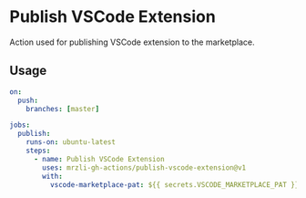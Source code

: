 # Publish VSCode Extension

Action used for publishing VSCode extension to the marketplace.

## Usage

```yaml
on:
  push:
    branches: [master]

jobs:
  publish:
    runs-on: ubuntu-latest
    steps:
      - name: Publish VSCode Extension
        uses: mrzli-gh-actions/publish-vscode-extension@v1
        with:
          vscode-marketplace-pat: ${{ secrets.VSCODE_MARKETPLACE_PAT }}
```